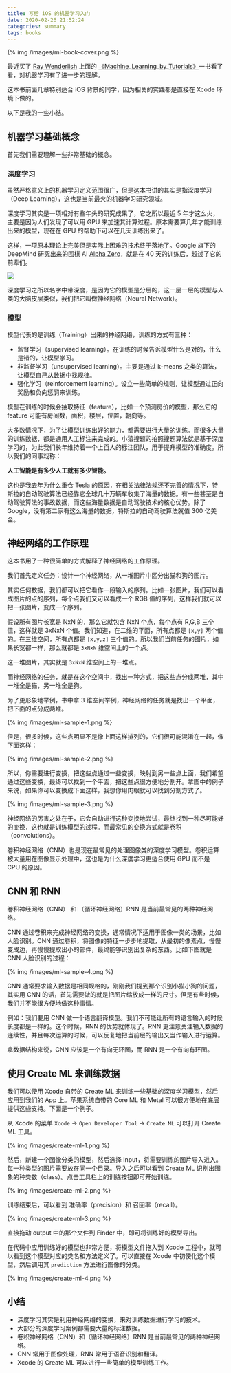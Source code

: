 ```yaml
---
title: 写给 iOS 的机器学习入门
date: 2020-02-26 21:52:24
categories: summary
tags: books
---
```


{% img /images/ml-book-cover.png %}

最近买了 [Ray Wenderlish](https://www.raywenderlich.com/) 上面的 [《Machine_Learning_by_Tutorials》](https://store.raywenderlich.com/products/machine-learning-by-tutorials)一书看了看，对机器学习有了进一步的理解。

这本书前面几章特别适合 iOS 背景的同学，因为相关的实践都是直接在 Xcode 环境下做的。

以下是我的一些小结。

## 机器学习基础概念

首先我们需要理解一些非常基础的概念。

### 深度学习

虽然严格意义上的机器学习定义范围很广，但是这本书讲的其实是指深度学习（Deep Learning），这也是当前最火的机器学习研究领域。

深度学习其实是一项相对有些年头的研究成果了，它之所以最近 5 年才这么火，主要是因为人们发现了可以用 GPU 来加速其计算过程。原本需要算几年才能训练出来的模型，现在在 GPU 的帮助下可以在几天训练出来了。

这样，一项原本理论上完美但是实际上困难的技术终于落地了。Google 旗下的 DeepMind 研究出来的围棋 AI [Alpha Zero](https://deepmind.com/blog/article/alphago-zero-starting-scratch)，就是在 40 天的训练后，超过了它的前辈们。

![](https://lh3.googleusercontent.com/atTt6Okt1LQIjIAF225ptfDdCtndp-OD4ZNPAmxTEAESk-sRvQg0cHbULyxh4wci7QH_TD3jIMGWMraOZHPW-C9UU6ZUx9jN4yms3g=w2048-rw-v1)

深度学习之所以名字中带深度，是因为它的模型是分层的，这一层一层的模型与人类的大脑皮层类似，我们把它叫做神经网络（Neural Network）。

### 模型

模型代表的是训练（Training）出来的神经网络，训练的方式有三种：

 - 监督学习（supervised learning）。在训练的时候告诉模型什么是对的，什么是错的，让模型学习。
 - 非监督学习（unsupervised learning）。主要是通过 k-means 之类的算法，让模型自己从数据中找规律。
 - 强化学习（reinforcement learning）。设立一些简单的规则，让模型通过正向奖励和负向惩罚来训练。

模型在训练的时候会抽取特征（feature），比如一个预测房价的模型，那么它的 feature 可能有房间数，面积，楼层，位置，朝向等。

大多数情况下，为了让模型训练出好的能力，都需要进行大量的训练。而很多大量的训练数据，都是通用人工标注来完成的。小猿搜题的拍照搜题算法就是基于深度学习的，为此我们长年维持着一个上百人的标注团队，用于提升模型的准确度。所以我们的同事戏称：

**人工智能是有多少人工就有多少智能。**

这也是我去年为什么重仓 Tesla 的原因，在相关法律法规还不完善的情况下，特斯拉的自动驾驶算法已经靠它全球几十万辆车收集了海量的数据。有一些甚至是自动驾驶算法的事故数据，而这些海量数据是自动驾驶技术的核心优势。除了 Google，没有第二家有这么海量的数据，特斯拉的自动驾驶算法就值 300 亿美金。

## 神经网络的工作原理

这本书用了一种很简单的方式解释了神经网络的工作原理。

我们首先定义任务：设计一个神经网络，从一堆图片中区分出猫和狗的图片。

其实任何数据，我们都可以把它看作一段输入的序列。比如一张图片，我们可以看成图片的点的序列，每个点我们又可以看成一个 RGB 值的序列，这样我们就可以把一张图片，变成一个序列。

假设所有图片长宽是 NxN 的，那么它就包含 NxN 个点，每个点有 R,G,B 三个值，这样就是 3xNxN 个值。我们知道，在二维的平面，所有点都是 `[x,y]` 两个值的。在三维空间，所有点都是 `[x,y,z]` 三个值的。所以我们当前任务的图片，如果长宽都一样，那么就都是 `3xNxN` 维空间上的一个点。

这一堆图片，其实就是 `3xNxN` 维空间上的一堆点。

而神经网络的任务，就是在这个空间中，找出一种方式，把这些点分成两堆，其中一堆全是猫，另一堆全是狗。

为了更形象地举例，书中拿 3 维空间举例，神经网络的任务就是找出一个平面，把下面的点分成两堆。

{% img /images/ml-sample-1.png %}

但是，很多时候，这些点明显不是像上面这样排列的，它们很可能混淆在一起，像下面这样：

{% img /images/ml-sample-2.png %}

所以，你需要进行变换，把这些点通过一些变换，映射到另一些点上面，我们希望通过这些变换，最终可以找到一个平面，把这些点很方便地分割开。拿图中的例子来说，如果你可以变换成下面这样，我想你用肉眼就可以找到分割方式了。

{% img /images/ml-sample-3.png %}

神经网络的厉害之处在于，它会自动进行这种变换地尝试，最终找到一种尽可能好的变换，这也就是训练模型的过程。而最常见的变换方式就是卷积（convolutions）。

卷积神经网络（CNN）也是现在最常见的处理图像类的深度学习模型。卷积运算被大量用在图像显示处理中，这也是为什么深度学习更适合使用 GPU 而不是 CPU 的原因。

## CNN 和 RNN

卷积神经网络（CNN） 和 （循环神经网络）RNN 是当前最常见的两种神经网络。

CNN 通过卷积来完成神经网络的变换，通常情况下适用于图像一类的场景，比如人脸识别。CNN 通过卷积，将图像的特征一步步地提取，从最初的像素点，慢慢变成边，再慢慢提取出小的部件，最终能够识别出复杂的东西。比如下图就是 CNN 人脸识别的过程：

{% img /images/ml-sample-4.png %}

CNN 通常要求输入数据是相同规格的，刚刚我们提到那个识别小猫小狗的问题，其实用 CNN 的话，首先需要做的就是把图片缩放成一样的尺寸。但是有些时候，我们并不能很方便地做这种事情。

例如：我们要用 CNN 做一个语言翻译模型。我们不可能让所有的语言输入的时候长度都是一样的。这个时候，RNN 的优势就体现了。RNN 更注意关注输入数据的连续性，并且每次运算的时候，可以反复地把当前层的输出又当作输入进行运算。

拿数据结构来说，CNN 应该是一个有向无环图，而 RNN 是一个有向有环图。

## 使用 Create ML 来训练数据

我们可以使用 Xcode 自带的 Create ML 来训练一些基础的深度学习模型，然后应用到我们的 App 上。苹果系统自带的 Core ML 和 Metal 可以很方便地在底层提供这些支持。下面是一个例子。

从 Xcode 的菜单 `Xcode` -> `Open Developer Tool` -> `Create ML` 可以打开 Create ML 工具。

{% img /images/create-ml-1.png %}

然后，新建一个图像分类的模型，然后选择 Input，将需要训练的图片导入进入。每一种类型的图片需要放在同一个目录。导入之后可以看到 Create ML 识别出图象的种类数（class）。点击工具栏上的训练按钮即可开始训练。

{% img /images/create-ml-2.png %}

训练结束后，可以看到 准确率（precision）和 召回率（recall）。

{% img /images/create-ml-3.png %}

直接拖动 output 中的那个文件到 Finder 中，即可将训练好的模型导出。

在代码中应用训练好的模型也非常方便，将模型文件拖入到 Xcode 工程中，就可以看到这个模型对应的类名和方法定义了。可以直接在 Xcode 中初使化这个模型，然后调用其 `prediction` 方法进行图像的分类。

{% img /images/create-ml-4.png %}


## 小结

 * 深度学习其实是利用神经网络的变换，来对训练数据进行学习的技术。
 * 大部分的深度学习案例都需要大量的标注数据。
 * 卷积神经网络（CNN）和（循环神经网络）RNN 是当前最常见的两种神经网络。
 * CNN 常用于图像处理，RNN 常用于语音识别和翻译。
 * Xcode 的 Create ML 可以进行一些简单的模型训练工作。


